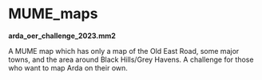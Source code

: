 # MUME_maps

**arda_oer_challenge_2023.mm2**

A MUME map which has only a map of the Old East Road, some major towns, and the area around Black Hills/Grey Havens.  A challenge for those who want to map Arda on their own.
